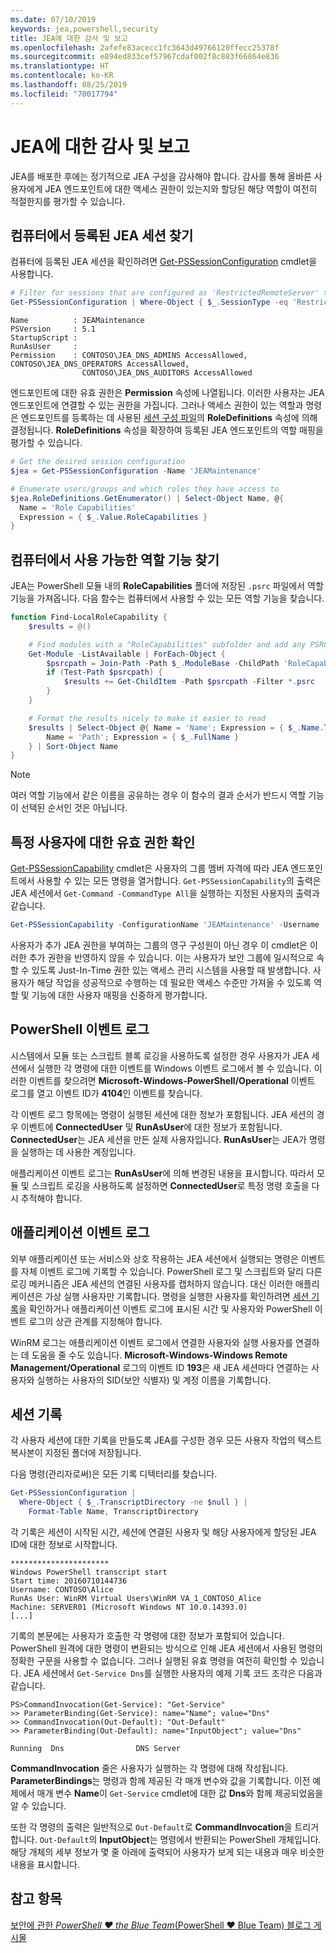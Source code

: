 ```yaml
---
ms.date: 07/10/2019
keywords: jea,powershell,security
title: JEA에 대한 감사 및 보고
ms.openlocfilehash: 2afefe83acecc1fc3643d49766120ffecc25378f
ms.sourcegitcommit: e894ed833cef57967cdaf002f8c883f66864e836
ms.translationtype: HT
ms.contentlocale: ko-KR
ms.lasthandoff: 08/25/2019
ms.locfileid: "70017794"
---
```

# <a name="auditing-and-reporting-on-jea"></a>JEA에 대한 감사 및 보고

JEA를 배포한 후에는 정기적으로 JEA 구성을 감사해야 합니다. 감사를 통해 올바른 사용자에게 JEA 엔드포인트에 대한 액세스 권한이 있는지와 할당된 해당 역할이 여전히 적절한지를 평가할 수 있습니다.

## <a name="find-registered-jea-sessions-on-a-machine"></a>컴퓨터에서 등록된 JEA 세션 찾기

컴퓨터에 등록된 JEA 세션을 확인하려면 [Get-PSSessionConfiguration](/powershell/module/microsoft.powershell.core/get-pssessionconfiguration) cmdlet을 사용합니다.

```powershell
# Filter for sessions that are configured as 'RestrictedRemoteServer' to find JEA-like session configurations
Get-PSSessionConfiguration | Where-Object { $_.SessionType -eq 'RestrictedRemoteServer' }
```

```Output
Name          : JEAMaintenance
PSVersion     : 5.1
StartupScript :
RunAsUser     :
Permission    : CONTOSO\JEA_DNS_ADMINS AccessAllowed, CONTOSO\JEA_DNS_OPERATORS AccessAllowed,
                CONTOSO\JEA_DNS_AUDITORS AccessAllowed
```

엔드포인트에 대한 유효 권한은 **Permission** 속성에 나열됩니다. 이러한 사용자는 JEA 엔드포인트에 연결할 수 있는 권한을 가집니다. 그러나 액세스 권한이 있는 역할과 명령은 엔드포인트를 등록하는 데 사용된 [세션 구성 파일](session-configurations.md)의 **RoleDefinitions** 속성에 의해 결정됩니다. **RoleDefinitions** 속성을 확장하여 등록된 JEA 엔드포인트의 역할 매핑을 평가할 수 있습니다.

```powershell
# Get the desired session configuration
$jea = Get-PSSessionConfiguration -Name 'JEAMaintenance'

# Enumerate users/groups and which roles they have access to
$jea.RoleDefinitions.GetEnumerator() | Select-Object Name, @{
  Name = 'Role Capabilities'
  Expression = { $_.Value.RoleCapabilities }
}
```

## <a name="find-available-role-capabilities-on-the-machine"></a>컴퓨터에서 사용 가능한 역할 기능 찾기

JEA는 PowerShell 모듈 내의 **RoleCapabilities** 폴더에 저장된 `.psrc` 파일에서 역할 기능을 가져옵니다. 다음 함수는 컴퓨터에서 사용할 수 있는 모든 역할 기능을 찾습니다.

```powershell
function Find-LocalRoleCapability {
    $results = @()

    # Find modules with a "RoleCapabilities" subfolder and add any PSRC files to the result set
    Get-Module -ListAvailable | ForEach-Object {
        $psrcpath = Join-Path -Path $_.ModuleBase -ChildPath 'RoleCapabilities'
        if (Test-Path $psrcpath) {
            $results += Get-ChildItem -Path $psrcpath -Filter *.psrc
        }
    }

    # Format the results nicely to make it easier to read
    $results | Select-Object @{ Name = 'Name'; Expression = { $_.Name.TrimEnd('.psrc') }}, @{
        Name = 'Path'; Expression = { $_.FullName }
    } | Sort-Object Name
}
```

> [!NOTE]
> 여러 역할 기능에서 같은 이름을 공유하는 경우 이 함수의 결과 순서가 반드시 역할 기능이 선택된 순서인 것은 아닙니다.

## <a name="check-effective-rights-for-a-specific-user"></a>특정 사용자에 대한 유효 권한 확인

[Get-PSSessionCapability](/powershell/module/microsoft.powershell.core/Get-PSSessionCapability) cmdlet은 사용자의 그룹 멤버 자격에 따라 JEA 엔드포인트에서 사용할 수 있는 모든 명령을 열거합니다.
`Get-PSSessionCapability`의 출력은 JEA 세션에서 `Get-Command -CommandType All`을 실행하는 지정된 사용자의 출력과 같습니다.

```powershell
Get-PSSessionCapability -ConfigurationName 'JEAMaintenance' -Username 'CONTOSO\Alice'
```

사용자가 추가 JEA 권한을 부여하는 그룹의 영구 구성원이 아닌 경우 이 cmdlet은 이러한 추가 권한을 반영하지 않을 수 있습니다. 이는 사용자가 보안 그룹에 일시적으로 속할 수 있도록 Just-In-Time 권한 있는 액세스 관리 시스템을 사용할 때 발생합니다. 사용자가 해당 작업을 성공적으로 수행하는 데 필요한 액세스 수준만 가져올 수 있도록 역할 및 기능에 대한 사용자 매핑을 신중하게 평가합니다.

## <a name="powershell-event-logs"></a>PowerShell 이벤트 로그

시스템에서 모듈 또는 스크립트 블록 로깅을 사용하도록 설정한 경우 사용자가 JEA 세션에서 실행한 각 명령에 대한 이벤트를 Windows 이벤트 로그에서 볼 수 있습니다. 이러한 이벤트를 찾으려면 **Microsoft-Windows-PowerShell/Operational** 이벤트 로그를 열고 이벤트 ID가 **4104**인 이벤트를 찾습니다.

각 이벤트 로그 항목에는 명령이 실행된 세션에 대한 정보가 포함됩니다. JEA 세션의 경우 이벤트에 **ConnectedUser** 및 **RunAsUser**에 대한 정보가 포함됩니다. **ConnectedUser**는 JEA 세션을 만든 실제 사용자입니다. **RunAsUser**는 JEA가 명령을 실행하는 데 사용한 계정입니다.

애플리케이션 이벤트 로그는 **RunAsUser**에 의해 변경된 내용을 표시합니다. 따라서 모듈 및 스크립트 로깅을 사용하도록 설정하면 **ConnectedUser**로 특정 명령 호출을 다시 추적해야 합니다.

## <a name="application-event-logs"></a>애플리케이션 이벤트 로그

외부 애플리케이션 또는 서비스와 상호 작용하는 JEA 세션에서 실행되는 명령은 이벤트를 자체 이벤트 로그에 기록할 수 있습니다. PowerShell 로그 및 스크립트와 달리 다른 로깅 메커니즘은 JEA 세션의 연결된 사용자를 캡처하지 않습니다. 대신 이러한 애플리케이션은 가상 실행 사용자만 기록합니다.
명령을 실행한 사용자를 확인하려면 [세션 기록](#session-transcripts)을 확인하거나 애플리케이션 이벤트 로그에 표시된 시간 및 사용자와 PowerShell 이벤트 로그의 상관 관계를 지정해야 합니다.

WinRM 로그는 애플리케이션 이벤트 로그에서 연결한 사용자와 실행 사용자를 연결하는 데 도움을 줄 수도 있습니다. **Microsoft-Windows-Windows Remote Management/Operational** 로그의 이벤트 ID **193**은 새 JEA 세션마다 연결하는 사용자와 실행하는 사용자의 SID(보안 식별자) 및 계정 이름을 기록합니다.

## <a name="session-transcripts"></a>세션 기록

각 사용자 세션에 대한 기록을 만들도록 JEA를 구성한 경우 모든 사용자 작업의 텍스트 복사본이 지정된 폴더에 저장됩니다.

다음 명령(관리자로써)은 모든 기록 디텍터리를 찾습니다.

```powershell
Get-PSSessionConfiguration |
  Where-Object { $_.TranscriptDirectory -ne $null } |
    Format-Table Name, TranscriptDirectory
```

각 기록은 세션이 시작된 시간, 세션에 연결된 사용자 및 해당 사용자에게 할당된 JEA ID에 대한 정보로 시작합니다.

```
**********************
Windows PowerShell transcript start
Start time: 20160710144736
Username: CONTOSO\Alice
RunAs User: WinRM Virtual Users\WinRM VA_1_CONTOSO_Alice
Machine: SERVER01 (Microsoft Windows NT 10.0.14393.0)
[...]
```

기록의 본문에는 사용자가 호출한 각 명령에 대한 정보가 포함되어 있습니다. PowerShell 원격에 대한 명령이 변환되는 방식으로 인해 JEA 세션에서 사용된 명령의 정확한 구문을 사용할 수 없습니다. 그러나 실행된 유효 명령을 여전히 확인할 수 있습니다. JEA 세션에서 `Get-Service Dns`를 실행한 사용자의 예제 기록 코드 조각은 다음과 같습니다.

```
PS>CommandInvocation(Get-Service): "Get-Service"
>> ParameterBinding(Get-Service): name="Name"; value="Dns"
>> CommandInvocation(Out-Default): "Out-Default"
>> ParameterBinding(Out-Default): name="InputObject"; value="Dns"

Running  Dns                DNS Server
```

**CommandInvocation** 줄은 사용자가 실행하는 각 명령에 대해 작성됩니다. **ParameterBindings**는 명령과 함께 제공된 각 매개 변수와 값을 기록합니다. 이전 예제에서 매개 변수 **Name**이 `Get-Service` cmdlet에 대한 값 **Dns**와 함께 제공되었음을 알 수 있습니다.

또한 각 명령의 출력은 일반적으로 `Out-Default`로 **CommandInvocation**을 트리거합니다. `Out-Default`의 **InputObject**는 명령에서 반환되는 PowerShell 개체입니다. 해당 개체의 세부 정보가 몇 줄 아래에 출력되어 사용자가 보게 되는 내용과 매우 비슷한 내용을 표시합니다.

## <a name="see-also"></a>참고 항목

[보안에 관한 *PowerShell ♥ the Blue Team*(PowerShell ♥ Blue Team) 블로그 게시물](https://devblogs.microsoft.com/powershell/powershell-the-blue-team/)
